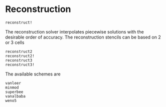 # Reconstruction

```@docs
reconstruct!
```

The reconstruction solver interpolates piecewise solutions with the desirable order of accuracy.
The reconstruction stencils can be based on 2 or 3 cells
```@docs
reconstruct2
reconstruct2!
reconstruct3
reconstruct3!
```

The available schemes are
```@docs
vanleer
minmod
superbee
vanalbaba
weno5
```
